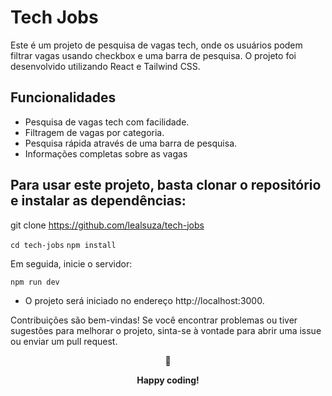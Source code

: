 # Tech Jobs

Este é um projeto de pesquisa de vagas tech, onde os usuários podem filtrar vagas usando checkbox e uma barra de pesquisa. O projeto foi desenvolvido utilizando React e Tailwind CSS.

## Funcionalidades

- Pesquisa de vagas tech com facilidade.
- Filtragem de vagas por categoria.
- Pesquisa rápida através de uma barra de pesquisa.
- Informações completas sobre as vagas

## Para usar este projeto, basta clonar o repositório e instalar as dependências:

git clone https://github.com/lealsuza/tech-jobs

```cd tech-jobs```
```npm install```

Em seguida, inicie o servidor:

```npm run dev```

- O projeto será iniciado no endereço http://localhost:3000.

Contribuições são bem-vindas! Se você encontrar problemas ou tiver sugestões para melhorar o projeto, sinta-se à vontade para abrir uma issue ou enviar um pull request.

<div align="center">
  <p>🤟</p>
  <p><b>Happy coding!</b></p>
</div>
